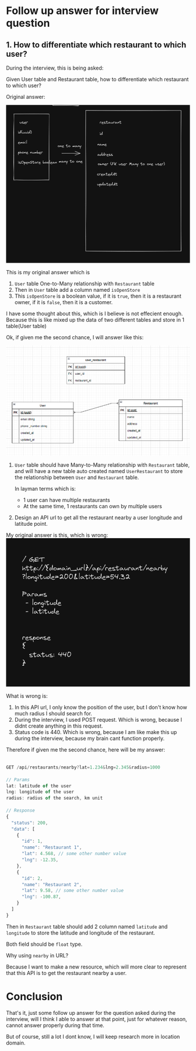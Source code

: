 # Follow up answer for interview question

## 1. How to differentiate which restaurant to which user?

During the interview, this is being asked:

Given User table and Restaurant table, how to differentiate which restaurant to which user?

Original answer:

![original1](./original1.png)

This is my original answer which is

1. `User` table One-to-Many relationship with `Restaurant` table
2. Then in `User` table add a column named `isOpenStore`
3. This `isOpenStore` is a boolean value, if it is `true`, then it is a restaurant owner, if it is `false`, then it is a customer.

I have some thought about this, which is I believe is not effecient enough. Because this is like mixed up the data of two different tables and store in 1 table(User table)

Ok, if given me the second chance, I will answer like this:

![my_answer1](./my_answer1.png)

1. `User` table should have Many-to-Many relationship with `Restaurant` table, and will have a new table auto created named `UserRestaurant` to store the relationship between `User` and `Restaurant` table.

   In layman terms which is:

   - 1 user can have multiple restaurants
   - At the same time, 1 restaurants can own by multiple users

2. Design an API url to get all the restaurant nearby a user longitude and latitude point.

My original answer is this, which is wrong:
![original2](./original2.png)

What is wrong is:

1. In this API url, I only know the position of the user, but I don't know how much radius I should search for.
2. During the interview, I used POST request. Which is wrong, because I didnt create anything in this request.
3. Status code is 440. Which is wrong, because I am like make this up during the interview, because my brain cant function properly.

Therefore if given me the second chance, here will be my answer:

```ts

GET /api/restaurants/nearby?lat=1.234&lng=2.345&radius=1000

// Params
lat: latitude of the user
lng: longitude of the user
radius: radius of the search, km unit

// Response
{
  "status": 200,
  "data": [
    {
      "id": 1,
      "name": "Restaurant 1",
      "lat": 4.568, // some other number value
      "lng": -12.35,
    },
    {
      "id": 2,
      "name": "Restaurant 2",
      "lat": 9.58, // some other number value
      "lng": -100.87,
    }
  ]
}
```

Then in `Restaurant` table should add 2 column named `latitude` and `longitude` to store the latitude and longitude of the restaurant.

Both field should be `float` type.

Why using `nearby` in URL?

Because I want to make a new resource, which will more clear to represent that this API is to get the restaurant nearby a user.


# Conclusion

That's it, just some follow up answer for the question asked during the interview, will I think I able to answer at that point, just for whatever reason, cannot answer properly during that time.

But of course, still a lot I dont know, I will keep research more in location domain.